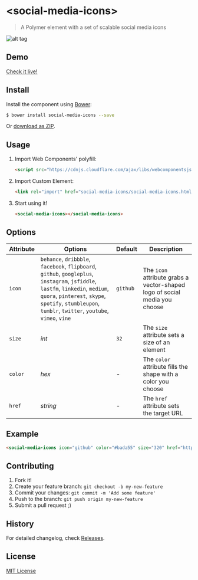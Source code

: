 # &lt;social-media-icons&gt;

> A Polymer element with a set of scalable social media icons

![alt tag](http://hejty.github.io/hejty/social-media-icons/preview.png)

## Demo

[Check it live!](http://hejty.github.io/hejty/social-media-icons/)

## Install

Install the component using [Bower](http://bower.io/):

```sh
$ bower install social-media-icons --save
```

Or [download as ZIP](https://github.com/hejty/social-media-icons/archive/master.zip).

## Usage

1. Import Web Components' polyfill:

    ```html
    <script src="https://cdnjs.cloudflare.com/ajax/libs/webcomponentsjs/0.5.2/webcomponents.min.js"></script>
    ```

2. Import Custom Element:

    ```html
    <link rel="import" href="social-media-icons/social-media-icons.html">
    ```

3. Start using it!

    ```html
    <social-media-icons></social-media-icons>
    ```

## Options

Attribute       | Options                                                   | Default                       | Description
---             | ---                                                       | ---                           | ---
`icon`         	| `behance`, `dribbble`, `facebook`, `flipboard`, `github`, `googleplus`, `instagram`, `jsfiddle`, `lastfm`, `linkedin`, `medium`, `quora`, `pinterest`, `skype`, `spotify`, `stumbleupon`, `tumblr`, `twitter`, `youtube`, `vimeo`, `vine`    | `github`                      | The `icon` attribute grabs a vector-shaped logo of social media you choose
`size`          | *int*                                                     | `32`                         	| The `size` attribute sets a size of an element
`color`         | *hex*                                                  	| -     						| The `color` attribute fills the shape with a color you choose
`href`          | *string*                                                  | -                             | The `href` attribute sets the target URL

## Example

```html
<social-media-icons icon="github" color="#bada55" size="320" href="https://github.com/hejty"></social-media-icons>
```

## Contributing

1. Fork it!
2. Create your feature branch: `git checkout -b my-new-feature`
3. Commit your changes: `git commit -m 'Add some feature'`
4. Push to the branch: `git push origin my-new-feature`
5. Submit a pull request ;)

## History

For detailed changelog, check [Releases](https://github.com/hejty/social-media-icons/releases).

## License

[MIT License](http://opensource.org/licenses/MIT)
